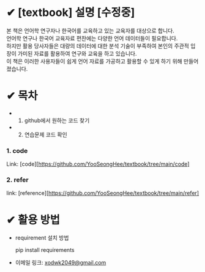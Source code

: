 # ✔ [textbook] 설명 [수정중]

본 책은 언어학 연구자나 한국어를 교육하고 있는 교육자를 대상으로 합니다.   
언어학 연구나 한국어 교육자료 편찬에는 다양한 언어 데이터들이 필요합니다.   
하지만 활용 당사자들은 대량의 데이터에 대한 분석 기술이 부족하여 본인의 주관적 입장이 가미된 자료를 활용하여 연구와 교육을 하고 있습니다.    
이 책은 이러한 사용자들이 쉽게 언어 자료를 가공하고 활용할 수 있게 하기 위해 만들어졌습니다.

# ✔ 목차
* 1. github에서 원하는 코드 찾기
* 2. 연습문제 코드 확인

### 1. code
Link: [code][https://github.com/YooSeongHee/textbook/tree/main/code]
### 2. refer
link: [reference][https://github.com/YooSeongHee/textbook/tree/main/refer]
# ✔ 활용 방법
* requirement 설치 방법   

   pip install requirements



* 이메일 링크: <xodwk2049@gmail.com>
